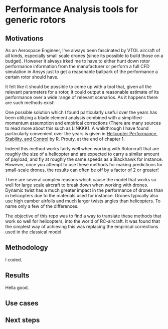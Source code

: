 # Performance Analysis tools for generic rotors

## Motivations

As an Aerospace Engineer, I've always been fascinated by VTOL aircraft of all kinds, especially small scale drones (since its possible to build those on a budget). However it always irked me to have to either hunt down rotor performance information from the manufacturer or perform a full CFD simulation in Ansys just to get a reasonable ballpark of the performance a certain rotor should have. 

It felt like it should be possible to come up with a tool that, given all the relevant parameters for a  rotor, it could output a reasonable estimate of its performance over a wide range of relevant scenarios. As it happens there are such methods exist! 

One possible solution which I found particularly useful over the years has been utilizing a blade element analysis combined with a simplified-momentum assumption and empirical corrections (There are many sources to read more about this such as LINKKK). A walkthrough I have found particularly convenient over the years is given in  [Helicopter Performance, Stability, and Control](https://www.amazon.com/Helicopter-Performance-Stability-Control-Raymond/dp/1575242095) by R. Prouty, at the end of chapter 1. 

Indeed this method works fairly well when working with Rotorcraft that are roughly the size of a helicopter and are expected to carry a similar amount of payload, and fly at roughly the same speeds as a Blackhawk for instance. However, once you attempt to use these methods for making predictions for small-scale drones, the results can often be off by a factor of 2 or greater!

There are several complex reasons which cause the model that works so well for large scale aircraft to break down when working with drones. Dynamic twist has a much greater impact in the performance of drones than in helicopters due to the materials used for instance. Drones typically also use high camber airfoils and much larger twists angles than helicopters. To name only a few of the differences.

The objective of this repo was to find a way to translate these methods that work so well for helicopters, into the world of RC-aircraft. It was found that the simplest way of achieving this was replacing the empirical corrections used in the classical model 

## Methodology

I coded.

## Results

Hella good.

## Use cases



## Next steps



